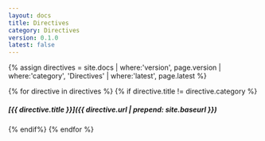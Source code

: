 ```yaml
---
layout: docs
title: Directives
category: Directives
version: 0.1.0
latest: false
---
```


{% assign directives = site.docs | where:'version', page.version | where:'category', 'Directives' | where:'latest', page.latest %}

{% for directive in directives %}
{% if directive.title != directive.category %}
##### [{{ directive.title }}]({{ directive.url | prepend: site.baseurl }})
{% endif%}
{% endfor %}